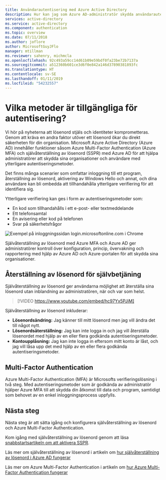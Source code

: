 ```yaml
---
title: Användarautentisering med Azure Active Directory
description: Hur kan jag som Azure AD-administratör skydda användarautentisering och samtidigt minska påverkan för slutanvändarna?
services: active-directory
ms.service: active-directory
ms.component: authentication
ms.topic: overview
ms.date: 07/11/2018
ms.author: joflore
author: MicrosoftGuyJFlo
manager: mtillman
ms.reviewer: sahenry, michmcla
ms.openlocfilehash: 92c493a59cc14d61b09e59bdf0fa23be72b7137a
ms.sourcegitcommit: a512360b601ce3d6f0e842a146d37890381893fc
ms.translationtype: HT
ms.contentlocale: sv-SE
ms.lasthandoff: 01/11/2019
ms.locfileid: "54232557"
---
```

# <a name="what-methods-are-available-for-authentication"></a>Vilka metoder är tillgängliga för autentisering?

Vi hör på nyheterna att lösenord stjäls och identiteter komprometteras. Genom att kräva en andra faktor utöver ett lösenord ökar du direkt säkerheten för din organisation. Microsoft Azure Active Directory (Azure AD) innehåller funktioner såsom Azure Multi-Factor Authentication (Azure MFA) och självåterställning av lösenord (SSPR) med Azure AD för att hjälpa administratörer att skydda sina organisationer och användare med ytterligare autentiseringsmetoder.

Det finns många scenarier som omfattar inloggning till ett program, återställning av lösenord, aktivering av Windows Hello och annat, och dina användare kan bli ombedda att tillhandahålla ytterligare verifiering för att identifiera sig.

Ytterligare verifiering kan ges i form av autentiseringsmetoder som:

* En kod som tillhandahålls i ett e-post- eller textmeddelande
* Ett telefonsamtal
* En avisering eller kod på telefonen
* Svar på säkerhetsfrågor

![Exempel på inloggningssidan login.microsoftonline.com i Chrome](media/overview-authentication/overview-login.png)

Självåterställning av lösenord med Azure MFA och Azure AD ger administratörer kontroll över konfiguration, princip, övervakning och rapportering med hjälp av Azure AD och Azure-portalen för att skydda sina organisationer.

## <a name="self-service-password-reset"></a>Återställning av lösenord för självbetjäning

Självåterställning av lösenord ger användarna möjlighet att återställa sina lösenord utan inblandning av administratören, när och var som helst.

> [!VIDEO https://www.youtube.com/embed/hc97Yx5PJiM]

Självåterställning av lösenord inkluderar:

* **Lösenordsändring:** Jag känner till mitt lösenord men jag vill ändra det till något nytt.
* **Lösenordsåterställning:** Jag kan inte logga in och jag vill återställa lösenordet med hjälp av en eller flera godkända autentiseringsmetoder.
* **Kontoupplåsning:** Jag kan inte logga in eftersom mitt konto är låst, och jag vill låsa upp det med hjälp av en eller flera godkända autentiseringsmetoder.

## <a name="multi-factor-authentication"></a>Multi-Factor Authentication

Azure Multi-Factor Authentication (MFA) är Microsofts verifieringslösning i två steg. Med autentiseringsmetoder som är godkända av administratör hjälper Azure MFA till att skydda din åtkomst till data och program, samtidigt som behovet av en enkel inloggningsprocess uppfylls.

## <a name="next-steps"></a>Nästa steg

Nästa steg är att sätta igång och konfigurera självåterställning av lösenord och Azure Multi-Factor Authentication.

Kom igång med självåterställning av lösenord genom att läsa [snabbstartsartikeln om att aktivera SSPR](quickstart-sspr.md).

Läs mer om självåterställning av lösenord i artikeln om [ hur självåterställning av lösenord i Azure AD fungerar](concept-sspr-howitworks.md)

Läs mer om Azure Multi-Factor Authentication i artikeln om [ hur Azure Multi-Factor Authentication fungerar](concept-mfa-howitworks.md)